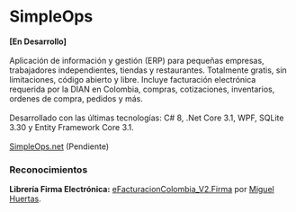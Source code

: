 # SimpleOps
<b>[En Desarrollo]</b>
<br/>
<br/>
Aplicación de información y gestión (ERP) para pequeñas empresas, trabajadores independientes, tiendas y restaurantes. Totalmente gratis, sin limitaciones, código abierto y libre. Incluye facturación electrónica requerida por la DIAN en Colombia, compras, cotizaciones, inventarios, ordenes de compra, pedidos y más. 
<br/>
<br/>
Desarrollado con las últimas tecnologías: C# 8, .Net Core 3.1, WPF, SQLite 3.30 y Entity Framework Core 3.1.
<br/>
<br/>
<a href="http://simpleops.net">SimpleOps.net<a> (Pendiente)

<h3>Reconocimientos</h3>
<b>Librería Firma Electrónica:</b> <a href="https://github.com/miguelhuertas/eFacturacionColombia_V2.Firma">eFacturacionColombia_V2.Firma</a> por <a href="https://github.com/miguelhuertas">Miguel Huertas</a>.

